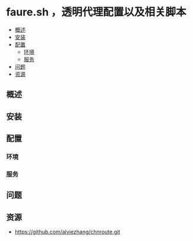 # faure.sh ，透明代理配置以及相关脚本

<!-- TOC -->

- [概述](#概述)
- [安装](#安装)
- [配置](#配置)
  - [环境](#环境)
  - [服务](#服务)
- [问题](#问题)
- [资源](#资源)

<!-- /TOC -->

## 概述

## 安装

## 配置

### 环境

### 服务

## 问题

## 资源

- https://github.com/alviezhang/chnroute.git
